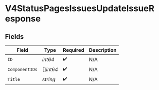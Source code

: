 # V4StatusPagesIssuesUpdateIssueResponse


## Fields

| Field              | Type               | Required           | Description        |
| ------------------ | ------------------ | ------------------ | ------------------ |
| `ID`               | *int64*            | :heavy_check_mark: | N/A                |
| `ComponentIDs`     | []*int64*          | :heavy_check_mark: | N/A                |
| `Title`            | *string*           | :heavy_check_mark: | N/A                |